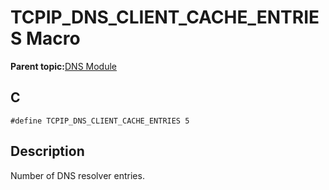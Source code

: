 # TCPIP\_DNS\_CLIENT\_CACHE\_ENTRIES Macro

**Parent topic:**[DNS Module](GUID-D15C8F84-C30C-451F-8AB7-F8E62AD494C2.md)

## C

```
#define TCPIP_DNS_CLIENT_CACHE_ENTRIES 5
```

## Description

Number of DNS resolver entries.

